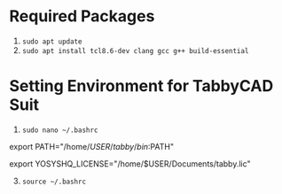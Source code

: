 # Required Packages
1. `sudo apt update`
2. `sudo apt install tcl8.6-dev clang gcc g++ build-essential`

# Setting Environment for TabbyCAD Suit
1. `sudo nano ~/.bashrc`
   
export PATH="/home/$USER/tabby/bin:$PATH"

export YOSYSHQ_LICENSE="/home/$USER/Documents/tabby.lic"

3. `source ~/.bashrc`
